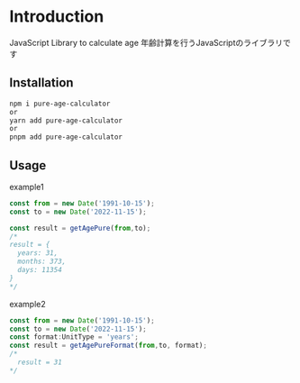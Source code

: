 # Introduction

JavaScript Library to calculate age
年齢計算を行うJavaScriptのライブラリです

## Installation

```sh
npm i pure-age-calculator
or
yarn add pure-age-calculator
or
pnpm add pure-age-calculator
```

## Usage

example1

```TypeScript
const from = new Date('1991-10-15');
const to = new Date('2022-11-15');

const result = getAgePure(from,to);
/*
result = {
  years: 31,
  months: 373,
  days: 11354
}
*/
```

example2

```TypeScript
const from = new Date('1991-10-15');
const to = new Date('2022-11-15');
const format:UnitType = 'years';
const result = getAgePureFormat(from,to, format);
/*
  result = 31
*/
```
